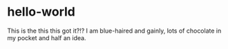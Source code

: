 # hello-world
This is the this this got it?!?
I am blue-haired and gainly, lots of chocolate in my pocket and half an idea. 
